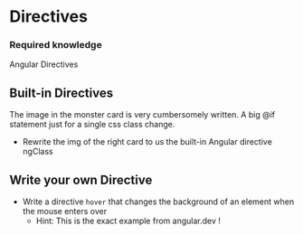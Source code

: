 # Directives

### Required knowledge

Angular Directives

## Built-in Directives

The image in the monster card is very cumbersomely written. A big @if statement just for a single css class change.

- Rewrite the img of the right card to us the built-in Angular directive ngClass

## Write your own Directive

- Write a directive `hover` that changes the background of an element when the mouse enters over
  - Hint: This is the exact example from angular.dev !
